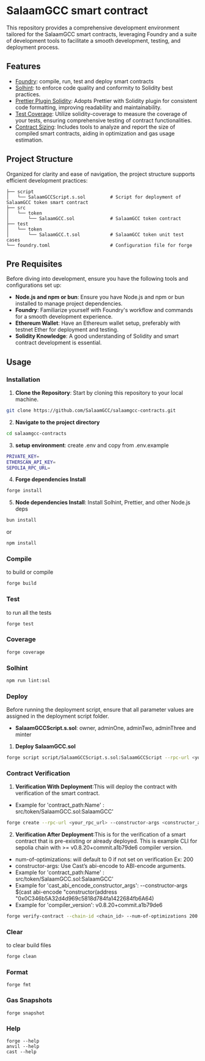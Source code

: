 # SalaamGCC smart contract

This repository provides a comprehensive development environment tailored for the SalaamGCC smart contracts, leveraging
Foundry and a suite of development tools to facilitate a smooth development, testing, and deployment process.

## Features

- [Foundry](https://book.getfoundry.sh/): compile, run, test and deploy smart contracts
- [Solhint](https://github.com/protofire/solhint): to enforce code quality and conformity to Solidity best practices.
- [Prettier Plugin Solidity](https://github.com/prettier-solidity/prettier-plugin-solidity): Adopts Prettier with
  Solidity plugin for consistent code formatting, improving readability and maintainability.
- [Test Coverage](https://github.com/sc-forks/solidity-coverage): Utilize solidity-coverage to measure the coverage of
  your tests, ensuring comprehensive testing of contract functionalities.
- [Contract Sizing](https://github.com/ItsNickBarry/hardhat-contract-sizer): Includes tools to analyze and report the
  size of compiled smart contracts, aiding in optimization and gas usage estimation.

## Project Structure

Organized for clarity and ease of navigation, the project structure supports efficient development practices:

```plaintext
├── script
│   └── SalaamGCCScript.s.sol         # Script for deployment of SalaamGCC token smart contract
├── src
│   └── token
│       └── SalaamGCC.sol             # SalaamGCC token contract
├── test
│   └── token
│       └── SalaamGCC.t.sol           # SalaamGCC token unit test cases
└── foundry.toml                      # Configuration file for forge
```

## Pre Requisites

Before diving into development, ensure you have the following tools and configurations set up:

- **Node.js and npm or bun**: Ensure you have Node.js and npm or bun installed to manage project dependencies.
- **Foundry**: Familiarize yourself with Foundry's workflow and commands for a smooth development experience.
- **Ethereum Wallet**: Have an Ethereum wallet setup, preferably with testnet Ether for deployment and testing.
- **Solidity Knowledge**: A good understanding of Solidity and smart contract development is essential.

## Usage

### Installation

1. **Clone the Repository**: Start by cloning this repository to your local machine.

```sh
git clone https://github.com/SalaamGCC/salaamgcc-contracts.git
```

2. **Navigate to the project directory**

```sh
cd salaamgcc-contracts
```

3. **setup environment**: create .env and copy from .env.example

```sh
PRIVATE_KEY=
ETHERSCAN_API_KEY=
SEPOLIA_RPC_URL=
```

4. **Forge dependencies Install**

```sh
forge install
```

5. **Node dependencies Install**: Install Solhint, Prettier, and other Node.js deps

```sh
bun install
```

or

```sh
npm install
```

### Compile

to build or compile

```sh
forge build
```

### Test

to run all the tests

```sh
forge test
```

### Coverage

```sh
forge coverage
```

### Solhint

```sh
npm run lint:sol
```

### Deploy

Before running the deployment script, ensure that all parameter values are assigned in the deployment script folder.

- **SalaamGCCScript.s.sol**: owner, adminOne, adminTwo, adminThree and minter

1. **Deploy SalaamGCC.sol**

```sh
forge script script/SalaamGCCScript.s.sol:SalaamGCCScript --rpc-url <your_rpc_url> --broadcast
```

### Contract Verification

1. **Verification With Deployment**:This will deploy the contract with verification of the smart contract.

- Example for 'contract_path:Name' : src/token/SalaamGCC.sol:SalaamGCC'

```sh
forge create --rpc-url <your_rpc_url> --constructor-args <constructor_args> --private-key <your_private_key> --etherscan-api-key <etherscan_api_key> --verify <contract_path:Name>
```

2. **Verification After Deployment**:This is for the verification of a smart contract that is pre-existing or already
   deployed. This is example CLI for sepolia chain with >= v0.8.20+commit.a1b79de6 compiler version.

- num-of-optimizations: will default to 0 if not set on verification Ex: 200
- constructor-args: Use Cast’s abi-encode to ABI-encode arguments.
- Example for 'contract_path:Name' : src/token/SalaamGCC.sol:SalaamGCC'
- Example for 'cast_abi_encode_constructor_args': --constructor-args $(cast abi-encode "constructor(address
  "0x0C346b5A32d4d969c5818d784fa1422684fb6A64)
- Example for 'compiler_version': v0.8.20+commit.a1b79de6

```sh
forge verify-contract --chain-id <chain_id> --num-of-optimizations 200 --compiler-version <compiler_version> --constructor-args  <cast_abi_encode_constructor_args> --etherscan-api-key <etherscan_api_key> <contract_address> <contract_path:Name> --watch
```

### Clear

to clear build files

```sh
forge clean
```

### Format

```shell
forge fmt
```

### Gas Snapshots

```shell
forge snapshot
```

### Help

```shell
forge --help
anvil --help
cast --help
```
